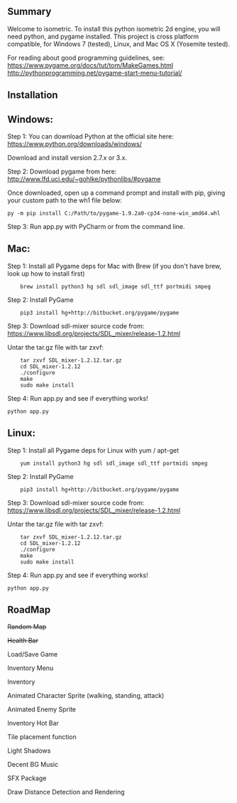 Summary
----------------
Welcome to isometric. To install this python isometric 2d engine, you will need python, and pygame installed. This project is cross platform compatible, for Windows 7 (tested), Linux, and Mac OS X (Yosemite tested).

For reading about good programming guidelines, see:
https://www.pygame.org/docs/tut/tom/MakeGames.html
http://pythonprogramming.net/pygame-start-menu-tutorial/

Installation
-----------------

Windows:
---------

Step 1:
You can download Python at the official site here:
https://www.python.org/downloads/windows/

Download and install version 2.7.x or 3.x.

Step 2:
Download pygame from here:
http://www.lfd.uci.edu/~gohlke/pythonlibs/#pygame

Once downloaded, open up a command prompt and install with pip, giving your custom path to the wh1 file below:
```ssh
py -m pip install C:/Path/to/pygame-1.9.2a0-cp34-none-win_amd64.whl
```

Step 3:
Run app.py with PyCharm or from the command line.


Mac:
----------
Step 1:
Install all Pygame deps for Mac with Brew (if you don't have brew, look up how to install first)

```ssh
    brew install python3 hg sdl sdl_image sdl_ttf portmidi smpeg 
```

Step 2:
Install PyGame
```ssh
    pip3 install hg+http://bitbucket.org/pygame/pygame
```

Step 3:
Download sdl-mixer source code from: https://www.libsdl.org/projects/SDL_mixer/release-1.2.html

Untar the tar.gz file with tar zxvf:
```ssh
    tar zxvf SDL_mixer-1.2.12.tar.gz
    cd SDL_mixer-1.2.12
    ./configure
    make
    sudo make install
```

Step 4:
Run app.py and see if everything works!
```ssh
python app.py
```


Linux:
----------
Step 1:
Install all Pygame deps for Linux with yum / apt-get

```ssh
    yum install python3 hg sdl sdl_image sdl_ttf portmidi smpeg
```

Step 2:
Install PyGame
```ssh
    pip3 install hg+http://bitbucket.org/pygame/pygame
```

Step 3:
Download sdl-mixer source code from: https://www.libsdl.org/projects/SDL_mixer/release-1.2.html

Untar the tar.gz file with tar zxvf:
```ssh
    tar zxvf SDL_mixer-1.2.12.tar.gz
    cd SDL_mixer-1.2.12
    ./configure
    make
    sudo make install
```

Step 4:
Run app.py and see if everything works!
```ssh
python app.py
```


RoadMap
---------

~~Random Map~~

~~Health Bar~~

Load/Save Game

Inventory Menu

Inventory

Animated Character Sprite (walking, standing, attack)

Animated Enemy Sprite

Inventory Hot Bar

Tile placement function

Light Shadows

Decent BG Music

SFX Package

Draw Distance Detection and Rendering
